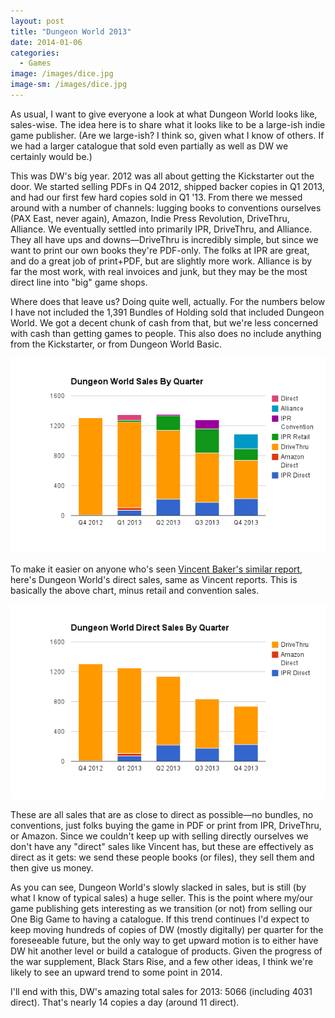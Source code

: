 ```yaml
---
layout: post
title: "Dungeon World 2013"
date: 2014-01-06
categories:
  - Games
image: /images/dice.jpg
image-sm: /images/dice.jpg
---
```

As usual, I want to give everyone a look at what Dungeon World looks like, sales-wise. The idea here is to share what it looks like to be a large-ish indie game publisher. (Are we large-ish? I think so, given what I know of others. If we had a larger catalogue that sold even partially as well as DW we certainly would be.)

This was DW's big year. 2012 was all about getting the Kickstarter out the door. We started selling PDFs in Q4 2012, shipped backer copies in Q1 2013, and had our first few hard copies sold in Q1 '13. From there we messed around with a number of channels: lugging books to conventions ourselves (PAX East, never again), Amazon, Indie Press Revolution, DriveThru, Alliance. We eventually settled into primarily IPR, DriveThru, and Alliance. They all have ups and downs—DriveThru is incredibly simple, but since we want to print our own books they're PDF-only. The folks at IPR are great, and do a great job of print+PDF, but are slightly more work. Alliance is by far the most work, with real invoices and junk, but they may be the most direct line into "big" game shops.

Where does that leave us? Doing quite well, actually. For the numbers below I have not included the 1,391 Bundles of Holding sold that included Dungeon World. We got a decent chunk of cash from that, but we're less concerned with cash than getting games to people. This also does no include anything from the Kickstarter, or from Dungeon World Basic.

![Dungeon World total sales](/images/dungeon-world-2013-total-sales.png)

To make it easier on anyone who's seen [Vincent Baker's similar report](http://lumpley.com/index.php/anyway/thread/773), here's Dungeon World's direct sales, same as Vincent reports. This is basically the above chart, minus retail and convention sales.

![Dungeon World direct sales](/images/dungeon-world-2013-direct-sales.png)

These are all sales that are as close to direct as possible—no bundles, no conventions, just folks buying the game in PDF or print from IPR, DriveThru, or Amazon. Since we couldn't keep up with selling directly ourselves we don't have any "direct" sales like Vincent has, but these are effectively as direct as it gets: we send these people books (or files), they sell them and then give us money.

As you can see, Dungeon World's slowly slacked in sales, but is still (by what I know of typical sales) a huge seller. This is the point where my/our game publishing gets interesting as we transition (or not) from selling our One Big Game to having a catalogue. If this trend continues I'd expect to keep moving hundreds of copies of DW (mostly digitally) per quarter for the foreseeable future, but the only way to get upward motion is to either have DW hit another level or build a catalogue of products. Given the progress of the war supplement, Black Stars Rise, and a few other ideas, I think we're likely to see an upward trend to some point in 2014.

I'll end with this, DW's amazing total sales for 2013: 5066 (including 4031 direct). That's nearly 14 copies a day (around 11 direct).